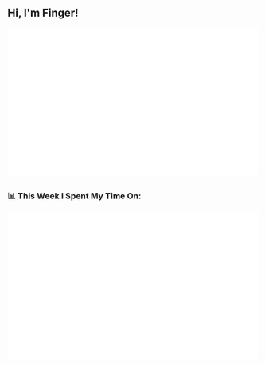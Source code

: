 <h2> Hi, I'm Finger!</h2>

<img align="right" src="https://raw.githubusercontent.com/spianmo/github-stats/master/generated/overview.svg#gh-light-mode-only">

<!-- <img align="right" height="160em" src="https://github-readme-stats-eight-theta.vercel.app/api/top-langs/?username=spianmo&layout=compact&langs_count=8&theme=algolia"/>	 -->
	
```go
package main

type Me struct {
	Name   string
	Job    string
	Code   string
	Skills string
}

func main() {
	me := &Me{
		Name:   "Finger",
		Job:    "Client-side Engineer",
		Code:   "Java, Kotlin, C#, Rust and C++ and Others",
		Skills: "Android, Security, Cross-platform client, NLP, CV, ASR ^o^",
	}
	_ = me
}
```


<h3>📊 This Week I Spent My Time On:</h3>
<img align='right' src="https://raw.githubusercontent.com/spianmo/github-stats/master/generated/languages.svg#gh-light-mode-only">

<!--START_SECTION:waka-->

```txt
Kotlin                 8 hrs 16 mins   ███████▒░░░░░░░░░░░░░░░░░   28.84 %
Java                   6 hrs 26 mins   █████▓░░░░░░░░░░░░░░░░░░░   22.45 %
Vue.js                 6 hrs 14 mins   █████▒░░░░░░░░░░░░░░░░░░░   21.75 %
TypeScript             3 hrs 2 mins    ██▓░░░░░░░░░░░░░░░░░░░░░░   10.59 %
XML                    45 mins         ▓░░░░░░░░░░░░░░░░░░░░░░░░   02.64 %
```

<!--END_SECTION:waka-->
